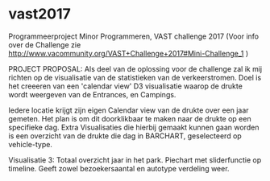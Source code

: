 # vast2017
Programmeerproject Minor Programmeren, VAST challenge 2017
(Voor info over de Challenge zie http://www.vacommunity.org/VAST+Challenge+2017#Mini-Challenge_1 )

PROJECT PROPOSAL:
Als deel van de oplossing voor de challenge zal ik mij richten op de visualisatie van de statistieken van de verkeerstromen.
Doel is het creeeren van een 'calendar view' D3 visualisatie waarop de drukte wordt weergeven van de Entrances, en Campings.

Iedere locatie krijgt zijn eigen Calendar view van de drukte over een jaar gemeten. Het plan is om dit doorklikbaar te maken naar de drukte op een specifieke dag.
Extra Visualisaties die hierbij gemaakt kunnen gaan worden is een overzicht van de drukte die dag in BARCHART, geselecteerd op vehicle-type.

Visualisatie 3:
Totaal overzicht jaar in het park. Piechart met sliderfunctie op timeline. Geeft zowel bezoekersaantal en autotype verdeling weer.

